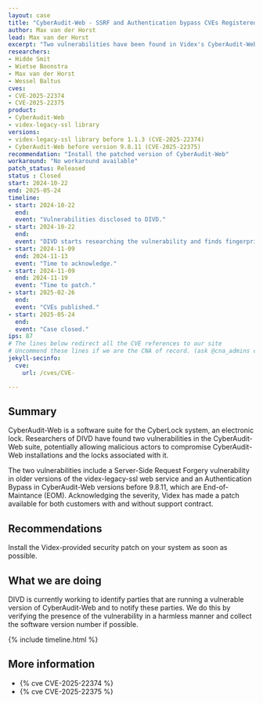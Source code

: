 ```yaml
---
layout: case
title: "CyberAudit-Web - SSRF and Authentication bypass CVEs Registered"
author: Max van der Horst
lead: Max van der Horst
excerpt: "Two vulnerabilities have been found in Videx's CyberAudit-Web. These vulnerabilities could allow an attacker to take over the underlying system."
researchers:
- Hidde Smit
- Wietse Boonstra
- Max van der Horst
- Wessel Baltus
cves:
- CVE-2025-22374
- CVE-2025-22375
product:
- CyberAudit-Web
- videx-legacy-ssl library
versions:
- videx-legacy-ssl library before 1.1.3 (CVE-2025-22374)
- CyberAudit-Web before version 9.8.11 (CVE-2025-22375)
recommendation: "Install the patched version of CyberAudit-Web"
workaround: "No workaround available"
patch_status: Released
status : Closed
start: 2024-10-22
end: 2025-05-24
timeline:
- start: 2024-10-22
  end:
  event: "Vulnerabilities disclosed to DIVD."
- start: 2024-10-22
  end:
  event: "DIVD starts researching the vulnerability and finds fingerprint."
- start: 2024-11-09
  end: 2024-11-13
  event: "Time to acknowledge."
- start: 2024-11-09
  end: 2024-11-19
  event: "Time to patch."
- start: 2025-02-26
  end:
  event: "CVEs published."
- start: 2025-05-24
  end:
  event: "Case closed."
ips: 87
# The lines below redirect all the CVE references to our site
# Uncommend these lines if we are the CNA of record. (ask @cna_admins on Slack if you don't know)
jekyll-secinfo:
  cve:
    url: /cves/CVE-

---
```


## Summary
CyberAudit-Web is a software suite for the CyberLock system, an electronic lock. Researchers of DIVD have found two vulnerabilities in the CyberAudit-Web suite, potentially allowing malicious actors to compromise CyberAudit-Web installations and the locks associated with it.

The two vulnerabilities include a Server-Side Request Forgery vulnerability in older versions of the videx-legacy-ssl web service and an Authentication Bypass in CyberAudit-Web versions before 9.8.11, which are End-of-Maintance (EOM). Acknowledging the severity, Videx has made a patch available for both customers with and without support contract.

## Recommendations
Install the Videx-provided security patch on your system as soon as possible.

## What we are doing
DIVD is currently working to identify parties that are running a vulnerable version of CyberAudit-Web and to notify these parties. We do this by verifying the presence of the vulnerability in a harmless manner and collect the software version number if possible.

{% include timeline.html %}

## More information

* {% cve CVE-2025-22374 %}
* {% cve CVE-2025-22375 %}
